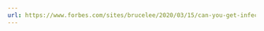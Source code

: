 ```yaml
---
url: https://www.forbes.com/sites/brucelee/2020/03/15/can-you-get-infected-by-coronavirus-twice-how-does-covid-19-immunity-work
---
```


